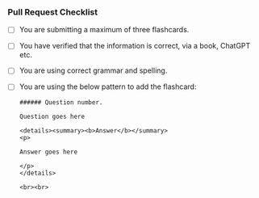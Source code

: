### Pull Request Checklist

- [ ] You are submitting a maximum of three flashcards.
- [ ] You have verified that the information is correct, via a book, ChatGPT etc.
- [ ] You are using correct grammar and spelling.
- [ ] You are using the below pattern to add the flashcard:
      
      
      ###### Question number.
      
      Question goes here
      
      <details><summary><b>Answer</b></summary>
      <p>
      
      Answer goes here
      
      </p>
      </details>
      
      <br><br>
